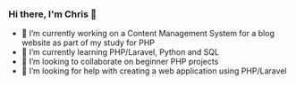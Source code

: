 ### Hi there, I'm Chris 👋

- 🔭 I’m currently working on a Content Management System for a blog website as part of my study for PHP
- 🌱 I’m currently learning PHP/Laravel, Python and SQL
- 👯 I’m looking to collaborate on beginner PHP projects
- 🤔 I’m looking for help with creating a web application using PHP/Laravel
